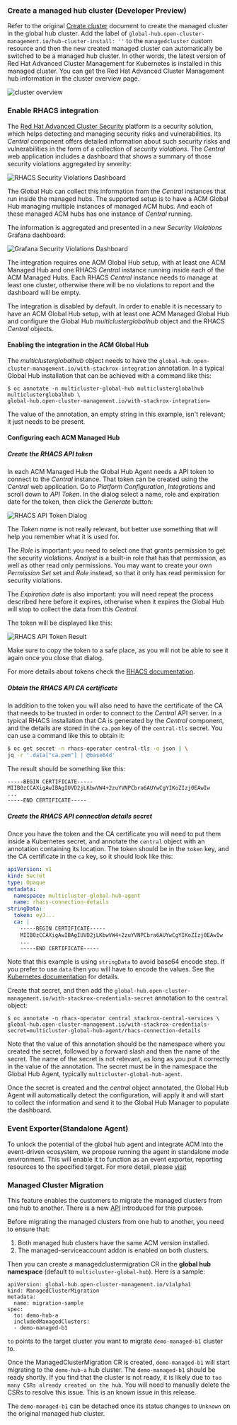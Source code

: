 ### Create a managed hub cluster (Developer Preview)
Refer to the original [Create cluster](https://access.redhat.com/documentation/en-us/red_hat_advanced_cluster_management_for_kubernetes/2.8/html/clusters/cluster_mce_overview#creating-a-cluster) document to create the managed cluster in the global hub cluster. Add the label of `global-hub.open-cluster-management.io/hub-cluster-install: ''` to the `managedcluster` custom resource and then the new created managed cluster can automatically be switched to be a managed hub cluster. In other words, the latest version of Red Hat Advanced Cluster Management for Kubernetes is installed in this managed cluster. You can get the Red Hat Advanced Cluster Management hub information in the cluster overview page.

![cluster overview](./images/cluster_overview.png)

### Enable RHACS integration

The [Red Hat Advanced Cluster
Security](https://www.redhat.com/en/technologies/cloud-computing/openshift/advanced-cluster-security-kubernetes)
platform is a security solution, which helps detecting and managing security risks and
vulnerabilities. Its _Central_ component offers detailed information about such security risks and
vulnerabilities in the form of a collection of _security violations_. The _Central_ web application
includes a dashboard that shows a summary of those security violations aggregated by severity:

![RHACS Security Violations Dashboard](./images/rhacs-central-dashboard.png)

The Global Hub can collect this information from the _Central_ instances that run inside the managed
hubs. The supported setup is to have a ACM Global Hub managing multiple instances of managed ACM
hubs. And each of these managed ACM hubs has one instance of _Central_ running.

The information is aggregated and presented in a new _Security Violations_ Grafana dashboard:

![Grafana Security Violations Dashboard](./images/rhacs-global-hub-dashboard.png)

The integration requires one ACM Global Hub setup, with at least one ACM Managed Hub and one
RHACS _Central_ instance running inside each of the ACM Managed Hubs. Each RHACS _Central_
instance needs to manage at least one cluster, otherwise there will be no violations to report and
the dashboard will be empty.

The integration is disabled by default. In order to enable it is necessary to have an ACM Global Hub
setup, with at least one ACM Managed Global Hub and configure the Global Hub _multiclusterglobalhub_
object and the RHACS _Central_ objects.

#### Enabling the integration in the ACM Global Hub

The _multiclusterglobalhub_ object needs to have the
`global-hub.open-cluster-management.io/with-stackrox-integration` annotation. In a typical Global
Hub installation that can be achieved with a command like this:

```shell
$ oc annotate -n multicluster-global-hub multiclusterglobalhub multiclusterglobalhub \
global-hub.open-cluster-management.io/with-stackrox-integration=
```

The value of the annotation, an empty string in this example, isn't relevant; it just needs to be
present.

#### Configuring each ACM Managed Hub

##### Create the RHACS API token

In each ACM Managed Hub the Global Hub Agent needs a API token to connect to the _Central_ instance.
That token can be created using the _Central_ web application. Go to _Platform Configuration_,
_Integrations_ and scroll down to _API Token_. In the dialog select a name, role and expiration date
for the token, then click the _Generate_ button:

![RHACS API Token Dialog](./images/rhacs-create-api-token-dialog.png)

The _Token name_ is not really relevant, but better use something that will help you remember what
it is used for.

The _Role_ is important: you need to select one that grants permission to get the security
violations. _Analyst_ is a built-in role that has that permission, as well as other read only
permissions. You may want to create your own _Permission Set_ set and _Role_ instead, so that it
only has read permission for security violations.

The _Expiration date_ is also important: you will need repeat the process described here before it
expires, otherwise when it expires the Global Hub will stop to collect the data from this _Central_.

The token will be displayed like this:

![RHACS API Token Result](./images/rhacs-create-api-token-result.png)

Make sure to copy the token to a safe place, as you will not be able to see it again once you close
that dialog.

For more details about tokens check the [RHACS
documentation](https://docs.openshift.com/acs/4.5/configuration/configure-api-token.html).

##### Obtain the RHACS API CA certificate

In addition to the token you will also need to have the certificate of the CA that needs to be
trusted in order to connect to the _Central_ API server. In a typical RHACS installation that CA
is generated by the _Central_ component, and the details are stored in the `ca.pem` key of the
`central-tls` secret. You can use a command like this to obtain it:

```bash
$ oc get secret -n rhacs-operator central-tls -o json | \
jq -r '.data["ca.pem"] | @base64d'
```

The result should be something like this:

```
-----BEGIN CERTIFICATE-----
MIIB0zCCAXigAwIBAgIUVD2jLKbwVW4+2zuYVNPCbra6AUYwCgYIKoZIzj0EAwIw
...
-----END CERTIFICATE-----
```

##### Create the RHACS API connection details secret

Once you have the token and the CA certificate you will need to put them inside a Kubernetes secret,
and annotate the `central` object with an annotation containing its location. The token should be in
the `token` key, and the CA certificate in the `ca` key, so it should look like this:

```yaml
apiVersion: v1
kind: Secret
type: Opaque
metadata:
  namespace: multicluster-global-hub-agent
  name: rhacs-connection-details
stringData:
  token: eyJ...
  ca: |
    -----BEGIN CERTIFICATE-----
    MIIB0zCCAXigAwIBAgIUVD2jLKbwVW4+2zuYVNPCbra6AUYwCgYIKoZIzj0EAwIw
    ...
    -----END CERTIFICATE-----
```

Note that this example is using `stringData` to avoid base64 encode step. If you prefer to use
`data` then you will have to encode the values. See the [Kubernetes
documentation](https://kubernetes.io/docs/concepts/configuration/secret/) for details.

Create that secret, and then add the
`global-hub.open-cluster-management.io/with-stackrox-credentials-secret` annotation to the `central`
object:

```shell
$ oc annotate -n rhacs-operator central stackrox-central-services \
global-hub.open-cluster-management.io/with-stackrox-credentials-secret=multicluster-global-hub-agent/rhacs-connection-details
```

Note that the value of this annotation should be the namespace where you created the secret,
followed by a forward slash and then the name of the secret. The name of the secret is not relevant,
as long as you put it correctly in the value of the annotation. The secret must be in the namespace
the Global Hub Agent, typically `multicluster-global-hub-agent`.

Once the secret is created and the _central_ object annotated, the Global Hub Agent will
automatically detect the configuration, will apply it and will start to collect the information and
send it to the Global Hub Manager to populate the dashboard.

### Event Exporter(Standalone Agent)

To unlock the potential of the global hub agent and integrate ACM into the event-driven ecosystem, we propose running the agent in standalone mode environment. This will enable it to function as an event exporter, reporting resources to the specified target. For more detail, please [visit](./event-exporter/README.md)

### Managed Cluster Migration

This feature enables the customers to migrate the managed clusters from one hub to another. There is a new [API](https://github.com/stolostron/multicluster-global-hub/blob/main/operator/api/migration/v1alpha1/managedclustermigration_types.go) introduced for this purpose.

Before migrating the managed clusters from one hub to another, you need to ensure that:
1. Both managed hub clusters have the same ACM version installed.
2. The managed-serviceaccount addon is enabled on both clusters.

Then you can create a managedclustermigration CR in the **global hub namespace** (default to `multicluster-global-hub`). Here is a sample:
```
apiVersion: global-hub.open-cluster-management.io/v1alpha1
kind: ManagedClusterMigration
metadata:
  name: migration-sample
spec:
  to: demo-hub-a
  includedManagedClusters:
  - demo-managed-b1
```
`to` points to the target cluster you want to migrate `demo-managed-b1` cluster to.

Once the ManagedClusterMigration CR is created, `demo-managed-b1` will start migrating to the `demo-hub-a` hub cluster. The `demo-managed-b1` should be ready shortly. If you find that the cluster is not ready, it is likely due to `too many CSRs already created on the hub`. You will need to manually delete the CSRs to resolve this issue. This is an known issue in this release.

The `demo-managed-b1` can be detached once its status changes to `Unknown` on the original managed hub cluster.